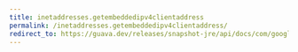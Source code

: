 ```yaml
---
title: inetaddresses.getembeddedipv4clientaddress
permalink: /inetaddresses.getembeddedipv4clientaddress/
redirect_to: https://guava.dev/releases/snapshot-jre/api/docs/com/google/common/net/InetAddresses.html#getEmbeddedIPv4ClientAddress-java.net.Inet6Address-
---
```


